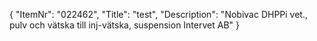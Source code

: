 {
  "ItemNr": "022462",
  "Title": "test",
  "Description": "Nobivac DHPPi vet., pulv och vätska till inj-vätska, suspension Intervet AB"
}